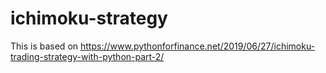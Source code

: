# ichimoku-strategy
 
 This is based on 
 https://www.pythonforfinance.net/2019/06/27/ichimoku-trading-strategy-with-python-part-2/

 
